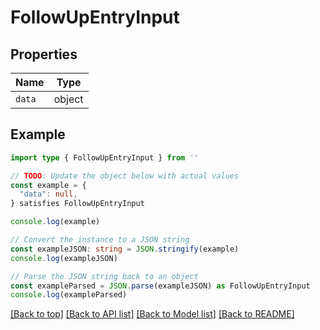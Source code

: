 
# FollowUpEntryInput


## Properties

Name | Type
------------ | -------------
`data` | object

## Example

```typescript
import type { FollowUpEntryInput } from ''

// TODO: Update the object below with actual values
const example = {
  "data": null,
} satisfies FollowUpEntryInput

console.log(example)

// Convert the instance to a JSON string
const exampleJSON: string = JSON.stringify(example)
console.log(exampleJSON)

// Parse the JSON string back to an object
const exampleParsed = JSON.parse(exampleJSON) as FollowUpEntryInput
console.log(exampleParsed)
```

[[Back to top]](#) [[Back to API list]](../README.md#api-endpoints) [[Back to Model list]](../README.md#models) [[Back to README]](../README.md)


